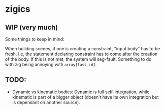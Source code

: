 # zigics

## WIP (very much)

Some things to keep in mind:

When building scenes, if one is creating a constraint, "input body" has to be
fresh. I.e, the statement declaring constraint has to come after the creation
of the body. If this is not met, the system will seg-fault. Something to do
with zig being annoying with `array[last_id]`.

## TODO:
* Dynamic vs kinematic bodies: Dynamic is full self-integration, while
kinematic is part of a bigger object (doesn't have its own integration but is
dependant on another source).
